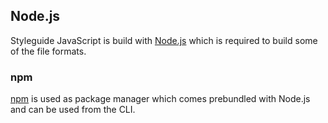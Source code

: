 ## Node.js

Styleguide JavaScript is build with [Node.js][nodejs] which is required to build some of the file formats.

### npm

[npm][npm] is used as package manager which comes prebundled with Node.js and can be used from the CLI.

[nodejs]: https://nodejs.org/en/download/releases
[npm]: https://npmjs.com
